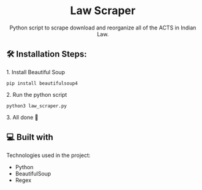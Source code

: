 <h1 align="center" id="title">Law Scraper</h1>

<p id="description" align="center">Python script to scrape download and reorganize all of the ACTS in Indian Law.</p>

<h2>🛠️ Installation Steps:</h2>

<p>1. Install Beautiful Soup</p>

```
pip install beautifulsoup4
```

<p>2. Run the python script</p>

```
python3 law_scraper.py
```

<p>3. All done 🙌</p>

  
  
<h2>💻 Built with</h2>

Technologies used in the project:

*   Python
*   BeautifulSoup
*   Regex
